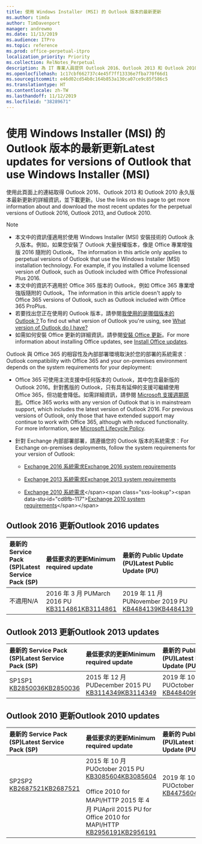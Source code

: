 ```yaml
---
title: 使用 Windows Installer (MSI) 的 Outlook 版本的最新更新
ms.author: timda
author: TimDavenport
manager: andrewmo
ms.date: 11/13/2019
ms.audience: ITPro
ms.topic: reference
ms.prod: office-perpetual-itpro
localization_priority: Priority
ms.collection: RelNotes_Perpetual
description: 為 IT 專業人員提供 Outlook 2016、Outlook 2013 和 Outlook 2010 永久版本的最新更新資訊連結
ms.openlocfilehash: 1c17cbf662737c4e45f7ff13336e7fba770f66d1
ms.sourcegitcommit: e46d02cd54b8c164b853a130ca07ce9c85f586c5
ms.translationtype: HT
ms.contentlocale: zh-TW
ms.lasthandoff: 11/12/2019
ms.locfileid: "38289671"
---
```

# <a name="latest-updates-for-versions-of-outlook-that-use-windows-installer-msi"></a><span data-ttu-id="cd8fb-103">使用 Windows Installer (MSI) 的 Outlook 版本的最新更新</span><span class="sxs-lookup"><span data-stu-id="cd8fb-103">Latest updates for versions of Outlook that use Windows Installer (MSI)</span></span>

<span data-ttu-id="cd8fb-104">使用此頁面上的連結取得 Outlook 2016、Outlook 2013 和 Outlook 2010 永久版本最新更新的詳細資訊，並下載更新。</span><span class="sxs-lookup"><span data-stu-id="cd8fb-104">Use the links on this page to get more information about and download the most recent updates for the perpetual versions of Outlook 2016, Outlook 2013, and Outlook 2010.</span></span>
  
> [!NOTE]
> - <span data-ttu-id="cd8fb-p101">本文中的資訊僅適用於使用 Windows Installer (MSI) 安裝技術的 Outlook 永久版本。例如，如果您安裝了 Outlook 大量授權版本，像是 Office 專業增強版 2016 隨附的 Outlook。</span><span class="sxs-lookup"><span data-stu-id="cd8fb-p101">The information in this article only applies to perpetual versions of Outlook that use the Windows Installer (MSI) installation technology. For example, if you installed a volume licensed version of Outlook, such as Outlook included with Office Professional Plus 2016.</span></span>
> - <span data-ttu-id="cd8fb-107">本文中的資訊不適用於 Office 365 版本的 Outlook，例如 Office 365 專業增強版隨附的 Outlook。</span><span class="sxs-lookup"><span data-stu-id="cd8fb-107">The information in this article doesn't apply to Office 365 versions of Outlook, such as Outlook included with Office 365 ProPlus.</span></span>
> - <span data-ttu-id="cd8fb-108">若要找出您正在使用的 Outlook 版本，請參閱[我使用的是哪個版本的 Outlook？](https://support.office.com/article/b3a9568c-edb5-42b9-9825-d48d82b2257c)</span><span class="sxs-lookup"><span data-stu-id="cd8fb-108">To find out what version of Outlook you're using, see [What version of Outlook do I have?](https://support.office.com/article/b3a9568c-edb5-42b9-9825-d48d82b2257c)</span></span>
> - <span data-ttu-id="cd8fb-109">如需如何安裝 Office 更新的詳細資訊，請參閱[安裝 Office 更新](https://support.office.com/article/2ab296f3-7f03-43a2-8e50-46de917611c5)。</span><span class="sxs-lookup"><span data-stu-id="cd8fb-109">For more information about installing Office updates, see [Install Office updates](https://support.office.com/article/2ab296f3-7f03-43a2-8e50-46de917611c5).</span></span> 
  
<span data-ttu-id="cd8fb-110">Outlook 與 Office 365 的相容性及內部部署環境取決於您的部署的系統需求︰</span><span class="sxs-lookup"><span data-stu-id="cd8fb-110">Outlook compatibility with Office 365 and your on-premises environment depends on the system requirements for your deployment:</span></span>
  
- <span data-ttu-id="cd8fb-p102">Office 365 可使用主流支援中任何版本的 Outlook，其中包含最新版的 Outlook 2016。針對舊版的 Outlook，只有具有延伸的支援可繼續使用 Office 365，但功能會降低。如需詳細資訊，請參閱 [Microsoft 支援週期原則](https://support.microsoft.com/lifecycle)。</span><span class="sxs-lookup"><span data-stu-id="cd8fb-p102">Office 365 works with any version of Outlook that is in mainstream support, which includes the latest version of Outlook 2016. For previous versions of Outlook, only those that have extended support may continue to work with Office 365, although with reduced functionality. For more information, see [Microsoft Lifecycle Policy](https://support.microsoft.com/lifecycle).</span></span>
    
- <span data-ttu-id="cd8fb-114">針對 Exchange 內部部署部署，請遵循您的 Outlook 版本的系統需求︰</span><span class="sxs-lookup"><span data-stu-id="cd8fb-114">For Exchange on-premises deployments, follow the system requirements for your version of Outlook:</span></span>
    
  - [<span data-ttu-id="cd8fb-115">Exchange 2016 系統需求</span><span class="sxs-lookup"><span data-stu-id="cd8fb-115">Exchange 2016 system requirements</span></span>](https://docs.microsoft.com/Exchange/plan-and-deploy/system-requirements)
    
  - [<span data-ttu-id="cd8fb-116">Exchange 2013 系統需求</span><span class="sxs-lookup"><span data-stu-id="cd8fb-116">Exchange 2013 system requirements</span></span>](https://docs.microsoft.com/exchange/exchange-2013-system-requirements-exchange-2013-help)
    
  - <span data-ttu-id="cd8fb-117">[Exchange 2010 系統需求](https://docs.microsoft.com/previous-versions/office/exchange-server-2010/aa996719(v=exchg.141))</span><span class="sxs-lookup"><span data-stu-id="cd8fb-117">[Exchange 2010 system requirements](https://docs.microsoft.com/previous-versions/office/exchange-server-2010/aa996719(v=exchg.141))</span></span>

   
## <a name="outlook-2016-updates"></a><span data-ttu-id="cd8fb-118">Outlook 2016 更新</span><span class="sxs-lookup"><span data-stu-id="cd8fb-118">Outlook 2016 updates</span></span>

|<span data-ttu-id="cd8fb-119">**最新的 Service Pack (SP)**</span><span class="sxs-lookup"><span data-stu-id="cd8fb-119">**Latest Service Pack (SP)**</span></span>|<span data-ttu-id="cd8fb-120">**最低要求的更新**</span><span class="sxs-lookup"><span data-stu-id="cd8fb-120">**Minimum required update**</span></span>|<span data-ttu-id="cd8fb-121">**最新的 Public Update (PU)**</span><span class="sxs-lookup"><span data-stu-id="cd8fb-121">**Latest Public Update (PU)**</span></span>|
|:-----|:-----|:-----|
|<span data-ttu-id="cd8fb-122">不適用</span><span class="sxs-lookup"><span data-stu-id="cd8fb-122">N/A</span></span>  <br/> |<span data-ttu-id="cd8fb-123">2016 年 3 月 PU</span><span class="sxs-lookup"><span data-stu-id="cd8fb-123">March 2016 PU</span></span> <br/>[<span data-ttu-id="cd8fb-124">KB3114861</span><span class="sxs-lookup"><span data-stu-id="cd8fb-124">KB3114861</span></span>](https://support.microsoft.com/help/3114861) <br/> |<span data-ttu-id="cd8fb-125">2019 年 11 月 PU</span><span class="sxs-lookup"><span data-stu-id="cd8fb-125">November 2019 PU</span></span> <br/>[<span data-ttu-id="cd8fb-126">KB4484139</span><span class="sxs-lookup"><span data-stu-id="cd8fb-126">KB4484139</span></span>](https://support.microsoft.com/help/4484139) 

## <a name="outlook-2013-updates"></a><span data-ttu-id="cd8fb-127">Outlook 2013 更新</span><span class="sxs-lookup"><span data-stu-id="cd8fb-127">Outlook 2013 updates</span></span>

|<span data-ttu-id="cd8fb-128">**最新的 Service Pack (SP)**</span><span class="sxs-lookup"><span data-stu-id="cd8fb-128">**Latest Service Pack (SP)**</span></span>|<span data-ttu-id="cd8fb-129">**最低要求的更新**</span><span class="sxs-lookup"><span data-stu-id="cd8fb-129">**Minimum required update**</span></span>|<span data-ttu-id="cd8fb-130">**最新的 Public Update (PU)**</span><span class="sxs-lookup"><span data-stu-id="cd8fb-130">**Latest Public Update (PU)**</span></span>|
|:-----|:-----|:-----|
|<span data-ttu-id="cd8fb-131">SP1</span><span class="sxs-lookup"><span data-stu-id="cd8fb-131">SP1</span></span>  <br/>[<span data-ttu-id="cd8fb-132">KB2850036</span><span class="sxs-lookup"><span data-stu-id="cd8fb-132">KB2850036</span></span>](https://go.microsoft.com/fwlink/p/?LinkId=512538) <br/> |<span data-ttu-id="cd8fb-133">2015 年 12 月 PU</span><span class="sxs-lookup"><span data-stu-id="cd8fb-133">December 2015 PU</span></span> <br/>[<span data-ttu-id="cd8fb-134">KB3114349</span><span class="sxs-lookup"><span data-stu-id="cd8fb-134">KB3114349</span></span>](https://support.microsoft.com/kb/3114349) <br/> |<span data-ttu-id="cd8fb-135">2019 年 10 月 PU</span><span class="sxs-lookup"><span data-stu-id="cd8fb-135">October 2019 PU</span></span> <br/>[<span data-ttu-id="cd8fb-136">KB4484096</span><span class="sxs-lookup"><span data-stu-id="cd8fb-136">KB4484096</span></span>](https://support.microsoft.com/help/4484096)  |
   
## <a name="outlook-2010-updates"></a><span data-ttu-id="cd8fb-137">Outlook 2010 更新</span><span class="sxs-lookup"><span data-stu-id="cd8fb-137">Outlook 2010 updates</span></span>

|<span data-ttu-id="cd8fb-138">**最新的 Service Pack (SP)**</span><span class="sxs-lookup"><span data-stu-id="cd8fb-138">**Latest Service Pack (SP)**</span></span>|<span data-ttu-id="cd8fb-139">**最低要求的更新**</span><span class="sxs-lookup"><span data-stu-id="cd8fb-139">**Minimum required update**</span></span>|<span data-ttu-id="cd8fb-140">**最新的 Public Update (PU)**</span><span class="sxs-lookup"><span data-stu-id="cd8fb-140">**Latest Public Update (PU)**</span></span>|
|:-----|:-----|:-----|
|<span data-ttu-id="cd8fb-141">SP2</span><span class="sxs-lookup"><span data-stu-id="cd8fb-141">SP2</span></span> <br/>[<span data-ttu-id="cd8fb-142">KB2687521</span><span class="sxs-lookup"><span data-stu-id="cd8fb-142">KB2687521</span></span>](https://go.microsoft.com/fwlink/p/?LinkId=512542) <br><br><br><br/> |<span data-ttu-id="cd8fb-143">2015 年 10 月 PU</span><span class="sxs-lookup"><span data-stu-id="cd8fb-143">October 2015 PU</span></span> <br/> [<span data-ttu-id="cd8fb-144">KB3085604</span><span class="sxs-lookup"><span data-stu-id="cd8fb-144">KB3085604</span></span>](https://support.microsoft.com/kb/3085604) <br/><br/>  <span data-ttu-id="cd8fb-145">Office 2010 for MAPI/HTTP 2015 年 4 月 PU</span><span class="sxs-lookup"><span data-stu-id="cd8fb-145">April 2015 PU for Office 2010 for MAPI/HTTP</span></span> <br/> [<span data-ttu-id="cd8fb-146">KB2956191</span><span class="sxs-lookup"><span data-stu-id="cd8fb-146">KB2956191</span></span>](https://support.microsoft.com/zh-TW/help/2956191/april-14-2015-update-for-office-2010-kb2956191) <br/> |<span data-ttu-id="cd8fb-147">2019 年 10 月 PU</span><span class="sxs-lookup"><span data-stu-id="cd8fb-147">October 2019 PU</span></span> <br/>[<span data-ttu-id="cd8fb-148">KB4475604</span><span class="sxs-lookup"><span data-stu-id="cd8fb-148">KB4475604</span></span>](https://support.microsoft.com/help/4475604) <br><br><br><br/>|
   

